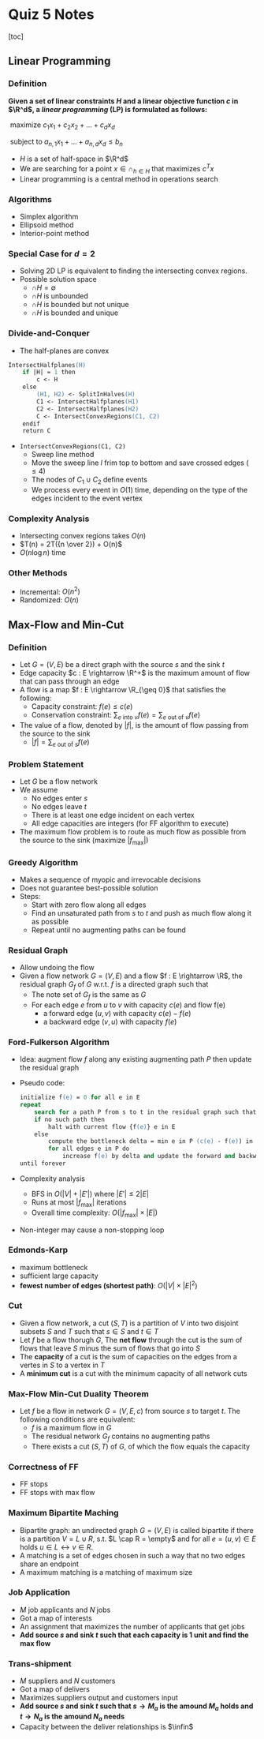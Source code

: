 # Quiz 5 Notes

[toc]

## Linear Programming

### Definition

**Given a set of linear constraints $H$ and a linear objective function $c$ in $\R^d$, a *linear programming* (LP) is formulated as follows:**

​	maximize $c_1x_1 + c_2x_2 + ... + c_dx_d$

​	subject to $a_{n, 1}x_1 + ... + a_{n, d}x_d \leq b_n$

-   $H$ is a set of half-space in $\R^d$
-   We are searching for a point $x \in \cap_{h \in H}$ that maximizes $c^T x$
-   Linear programming is a central method in operations search



### Algorithms

-   Simplex algorithm
-   Ellipsoid method
-   Interior-point method



### Special Case for $d = 2$

-   Solving 2D LP is equivalent to finding the intersecting convex regions.
-   Possible solution space
    -   $\cap H = \emptyset$
    -   $\cap H$ is unbounded
    -   $\cap H$ is bounded but not unique
    -   $\cap H$ is bounded and unique



### Divide-and-Conquer

-   The half-planes are convex

```ps
IntersectHalfplanes(H)
	if |H| = 1 then
		c <- H
	else
		(H1, H2) <- SplitInHalves(H)
		C1 <- IntersectHalfplanes(H1)
		C2 <- IntersectHalfplanes(H2)
		C <- IntersectConvexRegions(C1, C2)
	endif
	return C
```

-   `IntersectConvexRegions(C1, C2)`
    -   Sweep line method
    -   Move the sweep line $l$ frim top to bottom and save crossed edges $(\leq 4)$
    -   The nodes of $C_1 \cup C_2$ define events
    -   We process every event in $O(1)$ time, depending on the type of the edges incident to the event vertex



### Complexity Analysis

-   Intersecting convex regions takes $O(n)$
-   $T(n) = 2T({n \over 2}) + O(n)$
-   $O(n \log n)$ time



### Other Methods

-   Incremental: $O(n^2)$
-   Randomized: $O(n)$



## Max-Flow and Min-Cut

### Definition

-   Let $G = (V, E)$ be a direct graph with the source $s$ and the sink $t$
-   Edge capacity $c : E \rightarrow \R^+$ is the maximum amount of flow that can pass through an edge
-   A flow is a map $f : E \rightarrow \R_{\geq 0}$ that satisfies the following:
    -   Capacity constraint: $f(e) \leq c(e)$
    -   Conservation constraint: $\sum_{e \text{ into } v} f(e) = \sum_{e \text{ out of } v} f(e)$
-   The value of a flow, denoted by $|f|$, is the amount of flow passing from the source to the sink
    -   $|f| = \sum_{e \text{ out of } s} f(e)$



### Problem Statement

-   Let $G$ be a flow network
-   We assume
    -   No edges enter $s$
    -   No edges leave $t$
    -   There is at least one edge incident on each vertex
    -   All edge capacities are integers (for FF algorithm to execute)
-   The maximum flow problem is to route as much flow as possible from the source to the sink (maximize $|f_\text{max}|$)



### Greedy Algorithm

-   Makes a sequence of myopic and irrevocable decisions
-   Does not guarantee best-possible solution
-   Steps:
    -   Start with zero flow along all edges
    -   Find an unsaturated path from $s$ to $t$ and push as much flow along it as possible
    -   Repeat until no augmenting paths can be found



### Residual Graph

-   Allow undoing the flow
-   Given a flow network $G = (V, E)$ and a flow $f : E \rightarrow \R$, the residual graph $G_f$ of $G$ w.r.t. $f$ is a directed graph such that
    -   The note set of $G_f$ is the same as $G$
    -   For each edge $e$ from $u$ to $v$ with capacity $c(e)$ and flow f(e)
        -   a forward edge $(u, v)$ with capacity $c(e) - f(e)$
        -   a backward edge $(v, u)$ with capacity $f(e)$



### Ford-Fulkerson Algorithm

-   Idea: augment flow $f$ along any existing augmenting path $P$ then update the residual graph

-   Pseudo code:

    ```ps
    initialize f(e) = 0 for all e in E
    repeat
    	search for a path P from s to t in the residual graph such that f(e) < c(e) for every e in P
    	if no such path then
    		halt with current flow {f(e)} e in E
    	else
    		compute the bottleneck delta = min e in P (c(e) - f(e)) in P
    		for all edges e in P do
    			increase f(e) by delta and update the forward and backward edges for e
    until forever
    ```

-   Complexity analysis

    -   BFS in $O(|V| + |E'|)$ where $|E'| \leq 2|E|$
    -   Runs at most $|f_\text{max}|$ iterations
    -   Overall time complexity: $O(|f_\text{max}| \times |E|)$

-   Non-integer may cause a non-stopping loop



### Edmonds-Karp

-   maximum bottleneck
-   sufficient large capacity
-   **fewest number of edges (shortest path)**: $O(|V| \times |E|^2)$



### Cut

-   Given a flow network, a cut $(S, T)$ is a partition of $V$ into two disjoint subsets $S$ and $T$ such that $s \in S$ and $t \in T$
-   Let $f$ be a flow thorugh $G$, The **net flow** through the cut is the sum of flows that leave $S$ minus the sum of flows that go into $S$
-   The **capacity** of a cut is the sum of capacities on the edges from a vertes in $S$ to a vertex in $T$
-   A **minimum cut** is a cut with the minimum capacity of all network cuts



### Max-Flow Min-Cut Duality Theorem

-   Let $f$ be a flow in network $G = (V, E, c)$ from source $s$ to target $t$. The following conditions are equivalent:
    -   $f$ is a maximum flow in $G$
    -   The residual network $G_f$ contains no augmenting paths
    -   There exists a cut $(S, T)$ of $G$, of which the flow equals the capacity



### Correctness of FF

-   FF stops
-   FF stops with max flow



### Maximum Bipartite Maching

-   Bipartite graph: an undirected graph $G = (V, E)$ is called bipartite if there is a partition $V = L \cup R$, s.t. $L \cap R = \empty$ and for all $e = (u, v) \in E$ holds $u \in L \longleftrightarrow v \in R$.
-   A matching is a set of edges chosen in such a way that no two edges share an endpoint
-   A maximum matching is a matching of maximum size



### Job Application

-   $M$ job applicants and $N$ jobs
-   Got a map of interests
-   An assignment that maximizes the number of applicants that get jobs
-   **Add source $s$ and sink $t$ such that each capacity is 1 unit and find the max flow**



### Trans-shipment

-   $M$ suppliers and $N$ customers
-   Got a map of delivers
-   Maximizes suppliers output and customers input
-   **Add source $s$ and sink $t$ such that $s \rightarrow M_a$ is the amound $M_a$ holds and $t \rightarrow N_a$ is the amound $N_a$ needs**
-   Capacity between the deliver relationships is $\infin$
